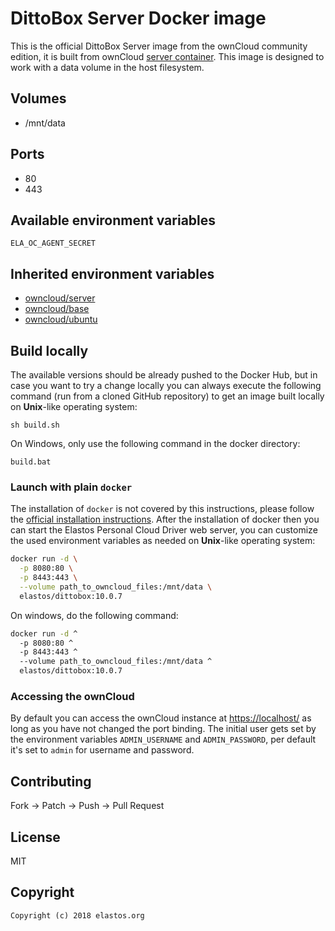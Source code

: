 # DittoBox Server Docker image

This is the official DittoBox Server image from the ownCloud community edition, it is built from ownCloud [server container](https://registry.hub.docker.com/u/owncloud/server/). This image is designed to work with a data volume in the host filesystem.


## Volumes

* /mnt/data


## Ports

* 80
* 443

## Available environment variables

```
ELA_OC_AGENT_SECRET
```

## Inherited environment variables

* [owncloud/server](https://github.com/owncloud-docker/server#available-environment-variables)
* [owncloud/base](https://github.com/owncloud-docker/base#available-environment-variables)
* [owncloud/ubuntu](https://github.com/owncloud-docker/ubuntu#available-environment-variables)


## Build locally

The available versions should be already pushed to the Docker Hub, but in case you want to try a change locally you can always execute the following command (run from a cloned GitHub repository) to get an image built locally on **Unix**-like operating system:

```
sh build.sh
```

On Windows, only use the following command in the docker directory:

```
build.bat
```

### Launch with plain `docker`

The installation of `docker` is not covered by this instructions, please follow the [official installation instructions](https://docs.docker.com/engine/installation/). After the installation of docker then you can start the Elastos Personal Cloud Driver web server, you can customize the used environment variables as needed on **Unix**-like operating system:

```bash
docker run -d \
  -p 8080:80 \
  -p 8443:443 \
  --volume path_to_owncloud_files:/mnt/data \
  elastos/dittobox:10.0.7
```

On windows, do the following command:

```bash
docker run -d ^
  -p 8080:80 ^
  -p 8443:443 ^
  --volume path_to_owncloud_files:/mnt/data ^
  elastos/dittobox:10.0.7
```

### Accessing the ownCloud

By default you can access the ownCloud instance at [https://localhost/](https://localhost/) as long as you have not changed the port binding. The initial user gets set by the environment variables `ADMIN_USERNAME` and `ADMIN_PASSWORD`, per default it's set to `admin` for username and password.


## Contributing

Fork -> Patch -> Push -> Pull Request

## License

MIT


## Copyright

```
Copyright (c) 2018 elastos.org
```
